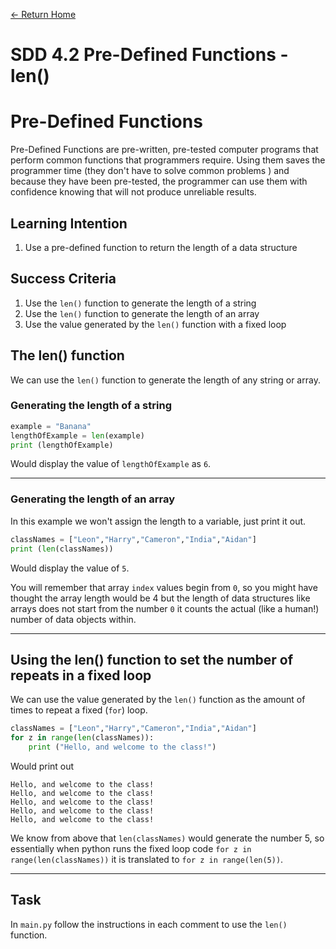 [<- Return Home](https://speysidecs.github.io/)
# SDD 4.2 Pre-Defined Functions - len()
# Pre-Defined Functions

Pre-Defined Functions are pre-written, pre-tested computer programs that perform common functions that programmers require. Using them saves the programmer time (they don't have to solve common problems ) and because they have been pre-tested, the programmer can use them with confidence knowing that will not produce unreliable results.

  ## Learning Intention
  1. Use a pre-defined function to return the length of a data structure
## Success Criteria
1. Use the `len()` function to generate the length of a string
2. Use the `len()` function to generate the length of an array
3. Use the value generated by the `len()` function with a fixed loop

## The len() function

We can use the `len()` function to generate the length of any string or array.

### Generating the length of a string


```python
example = "Banana"
lengthOfExample = len(example)
print (lengthOfExample)
```
Would display the value of `lengthOfExample` as `6`.

----
### Generating the length of an array
In this example we won't assign the length to a variable, just print it out.
```python
classNames = ["Leon","Harry","Cameron","India","Aidan"]
print (len(classNames))
```
Would display the value of `5`. 

You will remember that array `index` values begin from `0`, so you might have thought the array length would be 4 but the length of data structures like arrays does not start from the number `0` it counts the actual (like a human!) number of data objects within.

----

## Using the len() function to set the number of repeats in a fixed loop

We can use the value generated by the `len()` function as the amount of times to repeat a fixed (`for`) loop.

```python
classNames = ["Leon","Harry","Cameron","India","Aidan"]
for z in range(len(classNames)):
	print ("Hello, and welcome to the class!")
```
Would print out
```
Hello, and welcome to the class!
Hello, and welcome to the class!
Hello, and welcome to the class!
Hello, and welcome to the class!
Hello, and welcome to the class!
```
We know from above that `len(classNames)` would generate the number 5, so essentially when python runs the fixed loop code `for z in range(len(classNames))` it is translated to `for z in range(len(5))`.


----
## Task
In `main.py` follow the instructions in each comment to use the `len()` function.
